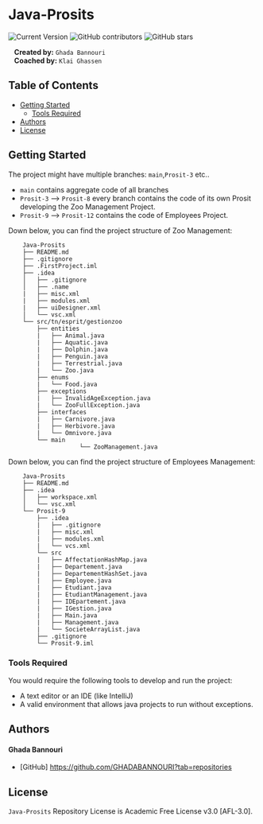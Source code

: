 # Java-Prosits
![Current Version](https://img.shields.io/badge/version-v1.2-blue)
![GitHub contributors](https://img.shields.io/github/contributors/madhur-taneja/README-Template)
![GitHub stars](https://img.shields.io/github/stars/Ghada-Bannouri/Java-Prosits)

&nbsp;&nbsp;&nbsp;**Created by:** `Ghada Bannouri`<br>
&nbsp;&nbsp;&nbsp;**Coached by:** `Klai Ghassen`

## Table of Contents
- [Getting Started](#getting-started)
	- [Tools Required](#tools-required)
- [Authors](#authors)
- [License](#license)

## Getting Started

The project might have multiple branches: `main`,`Prosit-3` etc..

* `main` contains aggregate code of all branches
* `Prosit-3` --> `Prosit-8` every branch contains the code of its own Prosit developing the Zoo Management Project.
* `Prosit-9` --> `Prosit-12` contains the code of Employees Project.

Down below, you can find the project structure of Zoo Management:

```
	Java-Prosits
	├── README.md
	├── .gitignore
	├── .FirstProject.iml
	├── .idea
	│   ├── .gitignore
	│   ├── .name
	|   ├── misc.xml
	|   ├── modules.xml
	|   ├── uiDesigner.xml
	│   └── vsc.xml
	└── src/tn/esprit/gestionzoo
		├── entities
		|   ├── Animal.java
		|   ├── Aquatic.java
		|   ├── Dolphin.java
		|   ├── Penguin.java
		|   ├── Terrestrial.java
		|   └── Zoo.java
		├── enums
		|   └── Food.java
		├── exceptions
		|   ├── InvalidAgeException.java
		|   └── ZooFullException.java
		├── interfaces
		|   ├── Carnivore.java
		|   ├── Herbivore.java
		|   └── Omnivore.java
		└── main
                    └── ZooManagement.java
```

Down below, you can find the project structure of Employees Management:

```
	Java-Prosits
	├── README.md
	├── .idea
	│   ├── workspace.xml
	│   └── vsc.xml
	└── Prosit-9
		├── .idea
		|   ├── .gitignore
		|   ├── misc.xml
		|   ├── modules.xml
		|   └── vcs.xml
		└── src
		|   ├── AffectationHashMap.java
		|   ├── Departement.java
		|   ├── DepartementHashSet.java
		|   ├── Employee.java
		|   ├── Etudiant.java
		|   ├── EtudiantManagement.java
		|   ├── IDEpartement.java
		|   ├── IGestion.java
		|   ├── Main.java
		|   ├── Management.java
		|   └── SocieteArrayList.java
		├── .gitignore
		└── Prosit-9.iml
```

### Tools Required

You would require the following tools to develop and run the project:

* A text editor or an IDE (like IntelliJ)
* A valid environment that allows java projects to run without exceptions.

## Authors

#### Ghada Bannouri
* [GitHub] https://github.com/GHADABANNOURI?tab=repositories

## License

`Java-Prosits` Repository License is Academic Free License v3.0 [AFL-3.0].
